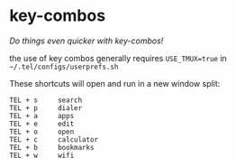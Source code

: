 # key-combos

_Do things even quicker with key-combos!_

the use of key combos generally requires `USE_TMUX=true` in `~/.tel/configs/userprefs.sh` 

These shortcuts will open and run in a new window split:
```
TEL + s 	search
TEL + p		dialer
TEL + a		apps
TEL + e		edit
TEL + o		open
TEL + c		calculator
TEL + b		bookmarks
TEL + w		wifi
```
